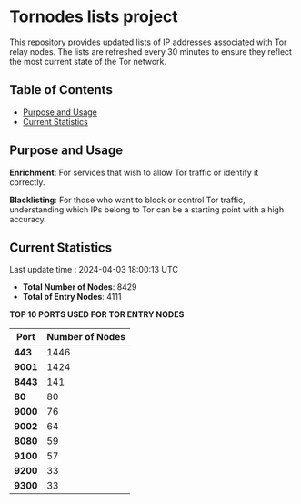 # Tornodes lists project

This repository provides updated lists of IP addresses associated with Tor relay nodes. The lists are refreshed every 30 minutes to ensure they reflect the most current state of the Tor network.

## Table of Contents

- [Purpose and Usage](#purpose-and-usage)
- [Current Statistics](#current-statistics)


## Purpose and Usage

**Enrichment**: For services that wish to allow Tor traffic or identify it correctly.

**Blacklisting**: For those who want to block or control Tor traffic, understanding which IPs belong to Tor can be a starting point with a high accuracy.

## Current Statistics

Last update time : 2024-04-03 18:00:13 UTC

- **Total Number of Nodes**: 8429
- **Total of Entry Nodes**: 4111

**TOP 10 PORTS USED FOR TOR ENTRY NODES**

| **Port** | **Number of Nodes** |
|------|-----------------|
| **443**   | 1446  |
| **9001**   | 1424  |
| **8443**   | 141  |
| **80**   | 80  |
| **9000**   | 76  |
| **9002**   | 64  |
| **8080**   | 59  |
| **9100**   | 57  |
| **9200**   | 33  |
| **9300**   | 33  |

